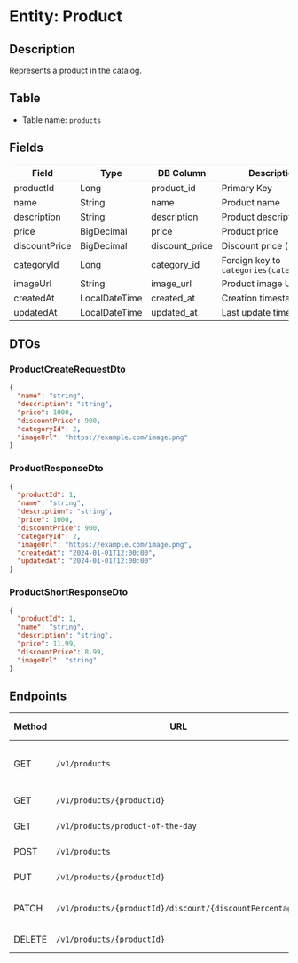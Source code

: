 # Entity: Product

## Description
Represents a product in the catalog.

## Table
- Table name: `products`

## Fields

| Field         | Type          | DB Column      | Description                              |
|---------------|---------------|----------------|------------------------------------------|
| productId     | Long          | product_id     | Primary Key                              |
| name          | String        | name           | Product name                             |
| description   | String        | description    | Product description                      |
| price         | BigDecimal    | price          | Product price                            |
| discountPrice | BigDecimal    | discount_price | Discount price (nullable)                |
| categoryId    | Long          | category_id    | Foreign key to `categories(category_id)` |
| imageUrl      | String        | image_url      | Product image URL                        |
| createdAt     | LocalDateTime | created_at     | Creation timestamp                       |
| updatedAt     | LocalDateTime | updated_at     | Last update timestamp                    |


## DTOs

### ProductCreateRequestDto

```json
{
  "name": "string",
  "description": "string",
  "price": 1000,
  "discountPrice": 900,
  "categoryId": 2,
  "imageUrl": "https://example.com/image.png"
}
```

### ProductResponseDto

```json
{
  "productId": 1,
  "name": "string",
  "description": "string",
  "price": 1000,
  "discountPrice": 900,
  "categoryId": 2,
  "imageUrl": "https://example.com/image.png",
  "createdAt": "2024-01-01T12:00:00",
  "updatedAt": "2024-01-01T12:00:00"
}
```

### ProductShortResponseDto

```json
{
  "productId": 1,
  "name": "string",
  "description": "string",
  "price": 11.99,
  "discountPrice": 8.99,
  "imageUrl": "string"
}
```
## Endpoints

| Method | URL                                                      | Role Required | Description                     |
|--------|----------------------------------------------------------|---------------|---------------------------------|
| GET    | `/v1/products`                                           | —             | Get all products with filtering |
| GET    | `/v1/products/{productId}`                               | —             | Get product by ID               |
| GET    | `/v1/products/product-of-the-day`                        | —             | Get product of the day          |
| POST   | `/v1/products`                                           | ADMIN         | Create new product              |
| PUT    | `/v1/products/{productId}`                               | ADMIN         | Update product                  |
| PATCH  | `/v1/products/{productId}/discount/{discountPercentage}` | ADMIN         | Update product discount         |
| DELETE | `/v1/products/{productId}`                               | ADMIN         | Delete product                  |